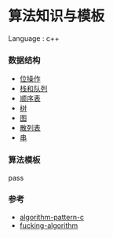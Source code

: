 # 算法知识与模板

Language : c++

### 数据结构

- [位操作](data_structure\Bitwise_Operator.md)
- [栈和队列](data_structure\Stack_and_Queue.md)
- [顺序表](data_structure\List.md)
- [树](data_structure\Tree.md)
- [图](data_structure\Graph.md)
- [散列表](data_structure\Hash.md)
- [串](data_structure\String.md)

### 算法模板

pass

### 参考

- [algorithm-pattern-c](https://github.com/binzi56/algorithm-pattern-c)
- [fucking-algorithm](https://github.com/labuladong/fucking-algorithm)

